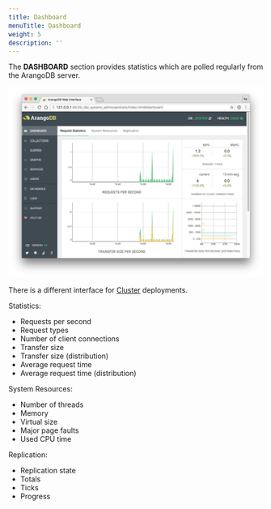 ```yaml
---
title: Dashboard
menuTitle: Dashboard
weight: 5
description: ''
---
```

The **DASHBOARD** section provides statistics which are polled regularly from the
ArangoDB server.

![Nodes](../../../images/dashboardView.png)

There is a different interface for [Cluster](cluster.md) deployments.

Statistics:

 - Requests per second
 - Request types
 - Number of client connections
 - Transfer size
 - Transfer size (distribution)
 - Average request time
 - Average request time (distribution)

System Resources:

- Number of threads
- Memory
- Virtual size
- Major page faults
- Used CPU time

Replication:

- Replication state
- Totals
- Ticks
- Progress
